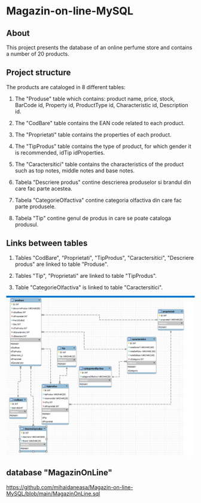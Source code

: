 # Magazin-on-line-MySQL
## About
This project presents the database of an online perfume store and contains a number of 20 products.

## Project structure
The products are cataloged in 8 different tables:

1. The "Produse" table which contains: product name, price, stock, BarCode id, Property id, ProductType id, Characteristic id, Description id.

2. The "CodBare" table contains the EAN code related to each product.

3. The "Proprietati" table contains the properties of each product.

4. The "TipProdus" table contains the type of product, for which gender it is recommended, idTip idProperties.

5. The "Caractersitici" table contains the characteristics of the product such as top notes, middle notes and base notes.

6. Tabela "Descriere produs" contine descrierea produselor si brandul din care fac parte acestea.

7. Tabela "CategorieOlfactiva" contine categoria olfactiva din care fac parte produsele.

8. Tabela "Tip" contine genul de produs in care se poate cataloga produsul.

## Links between tables
1. Tables "CodBare", "Proprietati", "TipProdus", "Caractersitici", "Descriere produs" are linked to table "Produse".

2. Tables "Tip", "Proprietati" are linked to table "TipProdus".

3. Table "CategorieOlfactiva" is linked to table "Caractersitici".

![Imagine](https://github.com/mihaidaneasa/Magazin-on-line-MySQL/blob/main/Schema%20legaturi%20tabele.jpg)

## database "MagazinOnLine"
https://github.com/mihaidaneasa/Magazin-on-line-MySQL/blob/main/MagazinOnLine.sql
